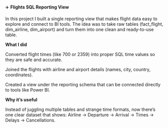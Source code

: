 ✈️ **Flights SQL Reporting View**

In this project I built a single reporting view that makes flight data easy to explore and connect to BI tools.
The idea was to take raw tables (fact_flight, dim_airline, dim_airport) and turn them into one clean and ready-to-use table.

**What I did**

Converted flight times (like 700 or 2359) into proper SQL time values so they are safe and accurate.

Joined the flights with airline and airport details (names, city, country, coordinates).

Created a view under the reporting schema that can be connected directly to tools like Power BI.

**Why it’s useful**

Instead of juggling multiple tables and strange time formats, now there’s one clear dataset that shows:
Airline → Departure → Arrival → Times → Delays → Cancellations.
